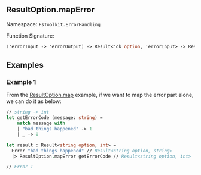 ## ResultOption.mapError

Namespace: `FsToolkit.ErrorHandling`

Function Signature:

```fsharp
('errorInput -> 'errorOutput) -> Result<'ok option, 'errorInput> -> Result<'ok option, 'errorOutput>
```

## Examples

### Example 1

From the [ResultOption.map](../resultOption/map.md#example-3) example, if we want to map the error part alone, we can do it as below:

```fsharp
// string -> int
let getErrorCode (message: string) =
    match message with
    | "bad things happened" -> 1
    | _ -> 0

let result : Result<string option, int> =
  Error "bad things happened" // Result<string option, string>
  |> ResultOption.mapError getErrorCode // Result<string option, int>

// Error 1
```

